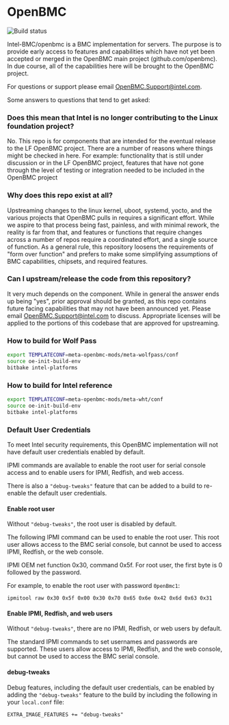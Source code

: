 # OpenBMC

![Build status](https://dev.azure.com/openbmc/OpenBMC/_apis/build/status/Intel-BMC.openbmc?branchName=intel "Build status")

Intel-BMC/openbmc is a BMC implementation for servers. The purpose is to provide
early access to features and capabilities which have not yet been accepted or
merged in the OpenBMC main project (github.com/openbmc). In due course, all of
the capabilities here will be brought to the OpenBMC project.

For questions or support please email OpenBMC.Support@intel.com.

Some answers to questions that tend to get asked: 

### Does this mean that Intel is no longer contributing to the Linux foundation project?

No. This repo is for components that are intended for the eventual
release to the LF OpenBMC project. There are a number of reasons where things
might be checked in here.  For example: functionality that is still under
discussion or in the LF OpenBMC project, features that have not gone through
the level of testing or integration needed to be included in the OpenBMC
project

### Why does this repo exist at all?

Upstreaming changes to the linux kernel, uboot, systemd, yocto, and the various
projects that OpenBMC pulls in requires a significant effort.  While we aspire
to that process being fast, painless, and with minimal rework, the reality is
far from that, and features or functions that require changes across a number
of repos require a coordinated effort, and a single source of function. As a
general rule, this repository loosens the requirements of "form over function"
and prefers to make some simplifying assumptions of BMC capabilities, chipsets,
and required features.

### Can I upstream/release the code from this repository?

It very much depends on the component. While in general the answer ends up
being "yes", prior approval should be granted, as this repo contains future
facing capabilities that may not have been announced yet.  Please email
OpenBMC.Support@intel.com to discuss. Appropriate licenses will be applied to
the portions of this codebase that are approved for upstreaming.

### How to build for Wolf Pass
```bash
export TEMPLATECONF=meta-openbmc-mods/meta-wolfpass/conf
source oe-init-build-env
bitbake intel-platforms
```
### How to build for Intel reference
```bash
export TEMPLATECONF=meta-openbmc-mods/meta-wht/conf
source oe-init-build-env
bitbake intel-platforms
```

### Default User Credentials

To meet Intel security requirements, this OpenBMC implementation will not have
default user credentials enabled by default.

IPMI commands are available to enable the root user for serial console access
and to enable users for IPMI, Redfish, and web access.

There is also a `"debug-tweaks"` feature that can be added to a build to
re-enable the default user credentials.

#### Enable root user

Without `"debug-tweaks"`, the root user is disabled by default.

The following IPMI command can be used to enable the root user.  This root
user allows access to the BMC serial console, but cannot be used to access
IPMI, Redfish, or the web console.

IPMI OEM net function 0x30, command 0x5f.  For root user, the first byte is
0 followed by the password.

For example, to enable the root user with password `0penBmc1`:

```ipmitool raw 0x30 0x5f 0x00 0x30 0x70 0x65 0x6e 0x42 0x6d 0x63 0x31```

#### Enable IPMI, Redfish, and web users

Without `"debug-tweaks"`, there are no IPMI, Redfish, or web users by default.

The standard IPMI commands to set usernames and passwords are supported.
These users allow access to IPMI, Redfish, and the web console, but cannot be
used to access the BMC serial console.

#### debug-tweaks

Debug features, including the default user credentials, can be enabled by
adding the `"debug-tweaks"` feature to the build by including the following
in your `local.conf` file:

```EXTRA_IMAGE_FEATURES += "debug-tweaks"```
